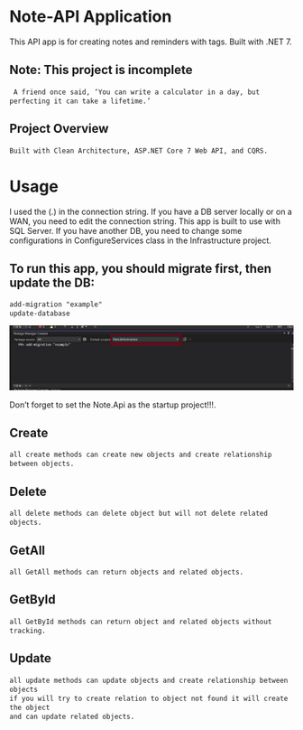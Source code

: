 # Note-API Application

This API app is for creating notes and reminders with tags. Built with .NET 7.

## Note: This project is incomplete 
	 A friend once said, ‘You can write a calculator in a day, but perfecting it can take a lifetime.’

## Project Overview
	Built with Clean Architecture, ASP.NET Core 7 Web API, and CQRS.

# Usage
 I used the (.) in the connection string. If you have a DB server locally or on a WAN, you need to edit the connection string.
This app is built to use with SQL Server. If you have another DB, you need to change some configurations in ConfigureServices class in the Infrastructure project.
## To run this app, you should migrate first, then update the DB:
    add-migration "example"
    update-database
 ![add-migration "example"](https://github.com/dragonblue327/Note-API/blob/master/contant/migration-example.jpg?raw=true)   

Don’t forget to set the Note.Api as the startup project!!!.


## Create 
	all create methods can create new objects and create relationship between objects. 
## Delete 
	all delete methods can delete object but will not delete related objects.
## GetAll
	all GetAll methods can return objects and related objects.
## GetById
	all GetById methods can return object and related objects without tracking.
## Update
	all update methods can update objects and create relationship between objects 
	if you will try to create relation to object not found it will create the object 
	and can update related objects.

